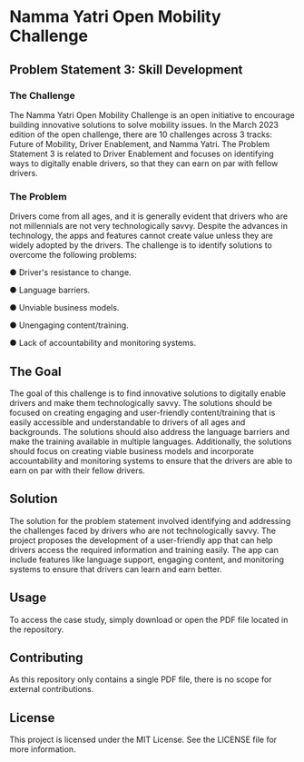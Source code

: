 # Namma Yatri Open Mobility Challenge

## Problem Statement 3: Skill Development
### The Challenge
The Namma Yatri Open Mobility Challenge is an open initiative to encourage building innovative solutions to solve mobility issues. In the March 2023 edition of the open challenge, there are 10 challenges across 3 tracks: Future of Mobility, Driver Enablement, and Namma Yatri. The Problem Statement 3 is related to Driver Enablement and focuses on identifying ways to digitally enable drivers, so that they can earn on par with fellow drivers.

### The Problem
Drivers come from all ages, and it is generally evident that drivers who are not millennials are not very technologically savvy. Despite the advances in technology, the apps and features cannot create value unless they are widely adopted by the drivers. The challenge is to identify solutions to overcome the following problems:

● Driver's resistance to change.

● Language barriers.

● Unviable business models.

● Unengaging content/training.

● Lack of accountability and monitoring systems.


## The Goal
The goal of this challenge is to find innovative solutions to digitally enable drivers and make them technologically savvy. The solutions should be focused on creating engaging and user-friendly content/training that is easily accessible and understandable to drivers of all ages and backgrounds. The solutions should also address the language barriers and make the training available in multiple languages. Additionally, the solutions should focus on creating viable business models and incorporate accountability and monitoring systems to ensure that the drivers are able to earn on par with their fellow drivers.


## Solution
The solution for the problem statement involved identifying and addressing the challenges faced by drivers who are not technologically savvy. The project proposes the development of a user-friendly app that can help drivers access the required information and training easily. The app can include features like language support, engaging content, and monitoring systems to ensure that drivers can learn and earn better.


## Usage
To access the case study, simply download or open the PDF file located in the repository.

## Contributing
As this repository only contains a single PDF file, there is no scope for external contributions.

## License
This project is licensed under the MIT License. See the LICENSE file for more information.
